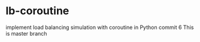 # lb-coroutine
implement load balancing simulation with coroutine in Python
commit 6
This is master branch

